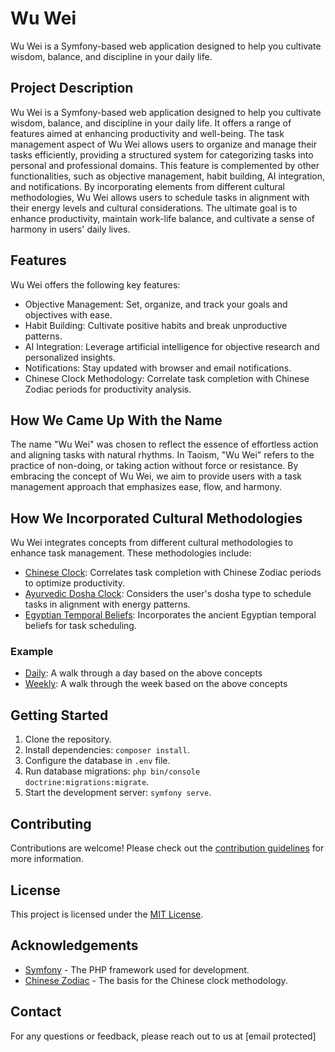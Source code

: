 # Wu Wei

Wu Wei is a Symfony-based web application designed to help you cultivate wisdom, balance, and discipline in your daily
life.

## Project Description

Wu Wei is a Symfony-based web application designed to help you cultivate wisdom, balance, and discipline in your daily
life. It offers a range of features aimed at enhancing productivity and well-being. The task management aspect of Wu Wei
allows users to organize and manage their tasks efficiently, providing a structured system for categorizing tasks into
personal and professional domains. This feature is complemented by other functionalities, such as objective management,
habit building, AI integration, and notifications. By incorporating elements from different cultural methodologies, Wu
Wei allows users to schedule tasks in alignment with their energy levels and cultural considerations. The ultimate goal
is to enhance productivity, maintain work-life balance, and cultivate a sense of harmony in users' daily lives.

## Features

Wu Wei offers the following key features:

- Objective Management: Set, organize, and track your goals and objectives with ease.
- Habit Building: Cultivate positive habits and break unproductive patterns.
- AI Integration: Leverage artificial intelligence for objective research and personalized insights.
- Notifications: Stay updated with browser and email notifications.
- Chinese Clock Methodology: Correlate task completion with Chinese Zodiac periods for productivity analysis.

## How We Came Up With the Name

The name "Wu Wei" was chosen to reflect the essence of effortless action and aligning tasks with natural rhythms. In
Taoism, "Wu Wei" refers to the practice of non-doing, or taking action without force or resistance. By embracing the
concept of Wu Wei, we aim to provide users with a task management approach that emphasizes ease, flow, and harmony.

## How We Incorporated Cultural Methodologies

Wu Wei integrates concepts from different cultural methodologies to enhance task management. These methodologies
include:

- [Chinese Clock](docs/chinese-clock.md): Correlates task completion with Chinese Zodiac periods to optimize
  productivity.
- [Ayurvedic Dosha Clock](docs/Ayurvedic-Dosha-Clock.md): Considers the user's dosha type to schedule tasks in alignment
  with energy patterns.
- [Egyptian Temporal Beliefs](docs/Egyptian-Temporal-System.md): Incorporates the ancient Egyptian temporal beliefs for
  task scheduling.

### Example

- [Daily](docs/daily.md): A walk through a day based on the above concepts
- [Weekly](docs/weekly.md): A walk through the week based on the above concepts

## Getting Started

1. Clone the repository.
2. Install dependencies: `composer install`.
3. Configure the database in `.env` file.
4. Run database migrations: `php bin/console doctrine:migrations:migrate`.
5. Start the development server: `symfony serve`.

## Contributing

Contributions are welcome! Please check out the [contribution guidelines](CONTRIBUTING.md) for more information.

## License

This project is licensed under the [MIT License](LICENSE).

## Acknowledgements

- [Symfony](https://symfony.com) - The PHP framework used for development.
- [Chinese Zodiac](https://en.wikipedia.org/wiki/Chinese_zodiac) - The basis for the Chinese clock methodology.

## Contact

For any questions or feedback, please reach out to us at [email protected]

